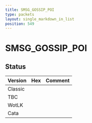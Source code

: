 ```yaml
---
title: SMSG_GOSSIP_POI
type: packets
layout: single_markdown_in_list
position: 549
---
```


# SMSG_GOSSIP_POI

## Status

Version | Hex | Comment
---------- | ---------- | ---------- 
Classic |  |  
TBC |  |  
WotLK |  |  
Cata |  |  
